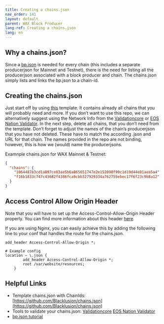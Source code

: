 ```yaml
---
title: Creating a chains.json
nav_order: 141
layout: default
parent: WAX Block Producer
lang-ref: Creating a chains.json
lang: en
---
```


## Why a chains.json?

Since a [bp.json](/docs/wax-bp/bp-json) is needed for every chain (this includes a separate producerjson for Mainnet and Testnet), there is the need for listing all the producerjson associated with a block producer and chain. The chains.json simply lists and links the bp.json to a chain-id.

## Creating the chains.json

Just start off by using [this](https://github.com/Blacklusion/chains.json) template. It contains already all chains that you will probably need and more. If you don’t want to use this repo, we can alternatively suggest using the Network Info from the [Validationcore](https://wax.validationcore.io/services/network-info) or [EOS Nation Validator](https://validate.eosnation.io/wax/info/).
In the next step, delete all chains, that you don’t need from the template. Don’t forget to adjust the names of the chain’s producerjson that you have not deleted. These have to match the according .json and URL for that chain. The names provided in the repo are not binding, however, this is how we (would) name the producerjsons.

Examnple chains.json for WAX Mainnet & Testnet:
```json
{
  "chains": {
    "1064487b3cd1a897ce03ae5b6a865651747e2e152090f99c1d19d44e01aea5a4": "/wax.json",
    "f16b1833c747c43682f4386fca9cbb327929334a762755ebec17f6f23c9b8a12": "/wax-testnet.json"
  }
}
```

## Access Control Allow Origin Header

Note that you will have to set up the Access-Control-Allow-Origin Header properly. You can find more information about this header [here](https://developer.mozilla.org/en-US/docs/Web/HTTP/Headers/Access-Control-Allow-Headers).

If you are using Nginx, you can easily achieve this by adding the following line to your conf that handles the route for the chains.json.

```nginx
add_header Access-Control-Allow-Origin *;
```

```nginx
# Example config
location ~ \.json {
        add_header Access-Control-Allow-Origin *;
        root /var/website/resources;
    }
```

## Helpful Links
- Template chains.json with ChainIds: [https://github.com/Blacklusion/chains.json](https://github.com/Blacklusion/chains.json)
- Tools to validate your chains.json: [Validationcore](https://wax.validationcore.io/validations) [EOS Nation Validator](https://validate.eosnation.io/wax/producers/)
- [bp.json tutorial](/docs/wax-bp/bp-json)
